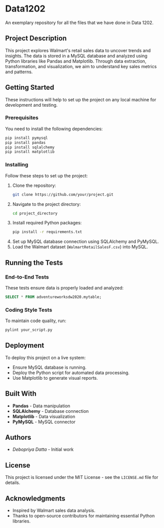 # Data1202
An exemplary repository for all the files that we have done in Data 1202.

## Project Description
This project explores Walmart's retail sales data to uncover trends and insights. The data is stored in a MySQL database and analyzed using Python libraries like Pandas and Matplotlib. Through data extraction, transformation, and visualization, we aim to understand key sales metrics and patterns.

## Getting Started
These instructions will help to set up the project on any local machine for development and testing.
 
### Prerequisites
You need to install the following dependencies:
```sh
pip install pymysql
pip install pandas
pip install sqlalchemy
pip install matplotlib
```
 
### Installing
Follow these steps to set up the project:
1. Clone the repository:
   ```sh
   git clone https://github.com/your/project.git
   ```
2. Navigate to the project directory:
   ```sh
   cd project_directory
   ```
3. Install required Python packages:
   ```sh
   pip install -r requirements.txt
   ```
4. Set up MySQL database connection using SQLAlchemy and PyMySQL.
5. Load the Walmart dataset (`WalmartRetailSalesF.csv`) into MySQL.
 
## Running the Tests
### End-to-End Tests
These tests ensure data is properly loaded and analyzed:
```sql
SELECT * FROM adventureworksdw2020.mytable;
```
 
### Coding Style Tests
To maintain code quality, run:
```sh
pylint your_script.py
```
 
## Deployment
To deploy this project on a live system:
- Ensure MySQL database is running.
- Deploy the Python script for automated data processing.
- Use Matplotlib to generate visual reports.
 
## Built With
- **Pandas** - Data manipulation
- **SQLAlchemy** - Database connection
- **Matplotlib** - Data visualization
- **PyMySQL** - MySQL connector
 
## Authors
- *Debopriya Datta* - Initial work
 
## License
This project is licensed under the MIT License - see the `LICENSE.md` file for details.
 
## Acknowledgments
- Inspired by Walmart sales data analysis.
- Thanks to open-source contributors for maintaining essential Python libraries.
